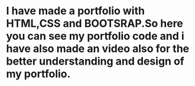 # I have made a portfolio with HTML,CSS and BOOTSRAP.So here you can see my portfolio code and i have also made an video also for the better understanding and design of my portfolio. 
